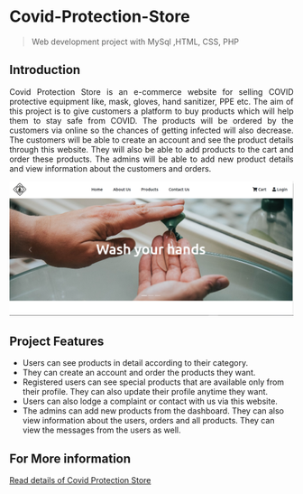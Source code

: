 # Covid-Protection-Store
> Web development project with MySql ,HTML, CSS, PHP

## **Introduction**
<p align="justify">
Covid Protection Store is an e-commerce website for selling COVID protective equipment like, mask, gloves, hand sanitizer, PPE etc. The aim of this project is to give customers a platform to buy products which will help them to stay safe from COVID. The products will be ordered by the customers via online so the chances of getting infected will also decrease. The customers will be able to create an account and see the product details through this website. They will also be able to add products to the cart and order these products. The admins will be able to add new product details and view information about the customers and orders. 
</p>

![alt text](https://github.com/FuadBinAkhter/Covid-Protection-Store/blob/master/images/Homepage.PNG)

## **Project Features**
* Users can see products in detail according to their category.
* They can create an account and order the products they want.
* Registered users can see special products that are available only from their profile. They can also update their profile anytime they want.
*	Users can also lodge a complaint or contact with us via this website.
* The admins can add new products from the dashboard. They can also view information about the users, orders and all products. They can view the messages from the users as well.
 
## **For More information**
[Read details of Covid Protection Store](https://drive.google.com/file/d/1Ui21coSXJpARyBqMbT8ZDDVvviYQDP1e/view?usp=sharing)
